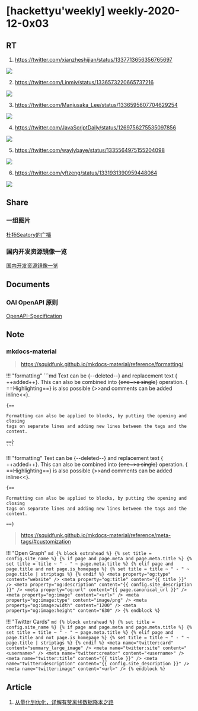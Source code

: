 # [hackettyu'weekly] weekly-2020-12-0x03

## RT

1. https://twitter.com/xianzheshijian/status/1337713656356765697

![](https://hy-picgo.oss-cn-shenzhen.aliyuncs.com/2020/12/23/4f341aac53d55aa6d8ec302fb732aa20.png)

2. https://twitter.com/Linmiv/status/1336573220665737216

![](https://hy-picgo.oss-cn-shenzhen.aliyuncs.com/2020/12/23/54e0e283419fe097107876194b0598ab.png)

3. https://twitter.com/Manjusaka_Lee/status/1336595607704629254

![](https://hy-picgo.oss-cn-shenzhen.aliyuncs.com/2020/12/23/06ee591657ede2973f3e84c68a4d0717.png)

4. https://twitter.com/JavaScriptDaily/status/1269756275535097856

![](https://hy-picgo.oss-cn-shenzhen.aliyuncs.com/2020/12/23/ed94e24d87513005014e15d9a1342956.png)

5. https://twitter.com/waylybaye/status/1335564975155204098

![](https://hy-picgo.oss-cn-shenzhen.aliyuncs.com/2020/12/23/14a7f7ea86c608a47a7dd9ea8773d829.png)

6. https://twitter.com/yftzeng/status/1331931390959448064

![](https://hy-picgo.oss-cn-shenzhen.aliyuncs.com/2020/12/23/4dcb4a7ead6ea363ce6d4eb56ecead63.png)

## Share

### 一组图片

[杜扬Seatory的广播](https://www.douban.com/people/piggytea/status/3150222143/)

### 国内开发资源镜像一览

[国内开发资源镜像一览](https://blog.dteam.top/mirrors.html)

## Documents

### OAI OpenAPI 原则

[OpenAPI-Specification](https://github.com/OAI/OpenAPI-Specification/)


## Note

### mkdocs-material

> https://squidfunk.github.io/mkdocs-material/reference/formatting/

!!! "formatting"
    ```md
    Text can be {​--deleted--} and replacement text {​++added++}. This can also be
    combined into {​~~one~>a single~~} operation. {​==Highlighting==} is also
    possible {​>>and comments can be added inline<<}.

    {​==

    Formatting can also be applied to blocks, by putting the opening and closing
    tags on separate lines and adding new lines between the tags and the content.

    ==}
    ```

!!! "formatting"
    Text can be {​--deleted--} and replacement text {​++added++}. This can also be
    combined into {​~~one~>a single~~} operation. {​==Highlighting==} is also
    possible {​>>and comments can be added inline<<}.

    {​==

    Formatting can also be applied to blocks, by putting the opening and closing
    tags on separate lines and adding new lines between the tags and the content.

    ==}

> https://squidfunk.github.io/mkdocs-material/reference/meta-tags/#customization

!!! "Open Graph"
    ```md
    {% block extrahead %}
    {% set title = config.site_name %}
    {% if page and page.meta and page.meta.title %}
        {% set title = title ~ " - " ~ page.meta.title %}
    {% elif page and page.title and not page.is_homepage %}
        {% set title = title ~ " - " ~ page.title | striptags %}
    {% endif %}
    <meta property="og:type" content="website" />
    <meta property="og:title" content="{{ title }}" />
    <meta property="og:description" content="{{ config.site_description }}" />
    <meta property="og:url" content="{{ page.canonical_url }}" />
    <meta property="og:image" content="<url>" />
    <meta property="og:image:type" content="image/png" />
    <meta property="og:image:width" content="1200" />
    <meta property="og:image:height" content="630" />
    {% endblock %}
    ```

!!! "Twitter Cards"
    ```md
    {% block extrahead %}
    {% set title = config.site_name %}
    {% if page and page.meta and page.meta.title %}
        {% set title = title ~ " - " ~ page.meta.title %}
    {% elif page and page.title and not page.is_homepage %}
        {% set title = title ~ " - " ~ page.title | striptags %}
    {% endif %}
    <meta name="twitter:card" content="summary_large_image" />
    <meta name="twitter:site" content="<username>" />
    <meta name="twitter:creator" content="<username>" />
    <meta name="twitter:title" content="{{ title }}" />
    <meta name="twitter:description" content="{{ config.site_description }}" />
    <meta name="twitter:image" content="<url>" />
    {% endblock %}
    ```

## Article

1. [从量化到优化，详解有赞离线数据降本之路](https://tech.youzan.com/cong-liang-hua-dao-you-hua-xiang-jie-you-zan-chi-xian-shu-ju-jiang-ben-zhi-lu/)
